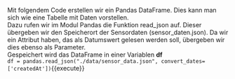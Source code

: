 Mit folgendem Code erstellen wir ein Pandas DataFrame. Dies kann man sich wie eine Tabelle mit Daten vorstellen.  
Dazu rufen wir im Modul Pandas die Funktion read_json auf. Dieser übergeben wir den Speicherort der Sensordaten (sensor_daten.json). Da wir ein Attribut haben, das als Datumswert gelesen werden soll, übergeben wir dies ebenso als Parameter.  
Gespeichert wird das DataFrame in einer Variablen **df**  
`df = pandas.read_json("./data/sensor_data.json", convert_dates=['createdAt'])`{{execute}}
